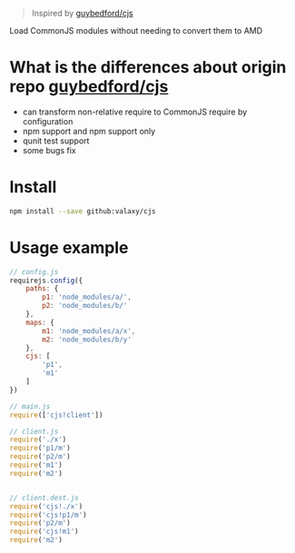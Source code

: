 > Inspired by [guybedford/cjs](https://github.com/guybedford/cjs)

Load CommonJS modules without needing to convert them to AMD

# What is the differences about origin repo [guybedford/cjs](https://github.com/guybedford/cjs)
- can transform non-relative require to CommonJS require by configuration
- npm support and npm support only
- qunit test support
- some bugs fix

# Install
```bash
npm install --save github:valaxy/cjs
```

# Usage example
```javascript
// config.js
requirejs.config({
    paths: {
        p1: 'node_modules/a/',
        p2: 'node_modules/b/'
    },
    maps: {
        m1: 'node_modules/a/x',
        m2: 'node_modules/b/y'
    },
    cjs: [
        'p1',
        'm1'
    ]
})

// main.js
require(['cjs!client'])

// client.js
require('./x')
require('p1/m')
require('p2/m')
require('m1')
require('m2')


// client.dest.js
require('cjs!./x')
require('cjs!p1/m')
require('p2/m')
require('cjs!m1')
require('m2')
```
